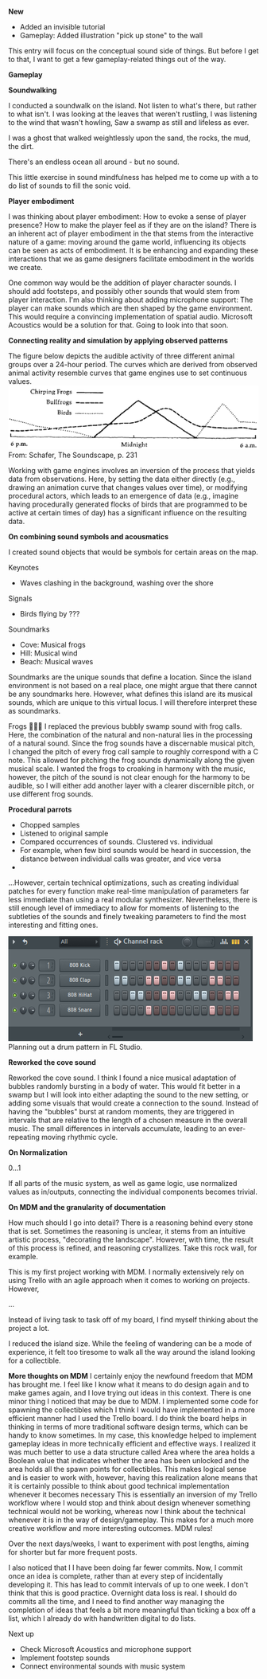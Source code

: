 **New**
- Added an invisible tutorial
- Gameplay: Added illustration "pick up stone" to the wall

This entry will focus on the conceptual sound side of things. But before I get to that, I want to get a few gameplay-related things out of the way.

**Gameplay**


**Soundwalking**

I conducted a soundwalk on the island. Not listen to what's there, but rather to what isn't.
I was looking at the leaves that weren't rustling,
I was listening to the wind that wasn't howling,
Saw a swamp as still and lifeless as ever.

I was a ghost that walked weightlessly upon the sand,
the rocks, the mud, the dirt.

There's an endless ocean all around - but no sound.

This little exercise in sound mindfulness has helped me to come up with a to do list of sounds to fill the sonic void.


**Player embodiment**

I was thinking about player embodiment: How to evoke a sense of player presence? How to make the player feel as if they are on the island? There is an inherent act of player embodiment in the that stems from the interactive nature of a game: moving around the game world, influencing its objects can be seen as acts of embodiment. It is be enhancing and expanding these interactions that we as game designers facilitate embodiment in the worlds we create.

One common way would be the addition of player character sounds. I should add footsteps, and possibly other sounds that would stem from player interaction. I'm also thinking about adding microphone support: The player can make sounds which are then shaped by the game environment. This would require a convincing implementation of spatial audio. Microsoft Acoustics would be a solution for that. Going to look into that soon.

**Connecting reality and simulation by applying observed patterns**

The figure below depicts the audible activity of three different animal groups over a 24-hour period. The curves which are derived from observed animal activity resemble curves that game engines use to set continuous values.
![](attachments/Pasted%20image%2020240320202008.png)
From: Schafer, The Soundscape, p. 231

Working with game engines involves an inversion of the process that yields data from observations. Here, by setting the data either directly (e.g., drawing an animation curve that changes values over time), or modifying procedural actors, which leads to an emergence of data (e.g., imagine having procedurally generated flocks of birds that are programmed to be active at certain times of day) has a significant influence on the resulting data.

**On combining sound symbols and acousmatics**



I created sound objects that would be symbols for certain areas on the map.

Keynotes
- Waves clashing in the background, washing over the shore

Signals
- Birds flying by ???

Soundmarks
- Cove: Musical frogs
- Hill: Musical wind
- Beach: Musical waves

Soundmarks are the unique sounds that define a location. Since the island environment is not based on a real place, one might argue that there cannot be any soundmarks here.
However, what defines this island are its musical sounds, which are unique to this virtual locus. I will therefore interpret these as soundmarks.


Frogs 🐸🐸🐸
I replaced the previous bubbly swamp sound with frog calls. Here, the combination of the natural and non-natural lies in the processing of a natural sound. Since the frog sounds have a discernable musical pitch, I changed the pitch of every frog call sample to roughly correspond with a C note. This allowed for pitching the frog sounds dynamically along the given musical scale. I wanted the frogs to croaking in harmony with the music, however, the pitch of the sound is not clear enough for the harmony to be audible, so I will either add another layer with a clearer discernible pitch, or use different frog sounds.


**Procedural parrots**
- Chopped samples
- Listened to original sample
- Compared occurrences of sounds. Clustered vs. individual
- For example, when few bird sounds would be heard in succession, the distance between individual calls was greater, and vice versa
- 


...However, certain technical optimizations, such as creating individual patches for every function make real-time manipulation of parameters far less immediate than using a real modular synthesizer. Nevertheless, there is still enough level of immediacy to allow for moments of listening to the subtleties of the sounds and finely tweaking parameters to find the most interesting and fitting ones.


![Planning out a drum pattern in FL Studio](attachments/Pasted%20image%2020240215154624.png)
Planning out a drum pattern in FL Studio.


**Reworked the cove sound**

Reworked the cove sound. I think I found a nice musical adaptation of bubbles randomly bursting in a body of water. This would fit better in a swamp but I will look into either adapting the sound to the new setting, or adding some visuals that would create a connection to the sound. Instead of having the "bubbles" burst at random moments, they are triggered in intervals that are relative to the length of a chosen measure in the overall music. The small differences in intervals accumulate, leading to an ever-repeating moving rhythmic cycle.


**On Normalization**

0...1

If all parts of the music system, as well as game logic, use normalized values as in/outputs, connecting the individual components becomes trivial.

**On MDM and the granularity of documentation**

How much should I go into detail? There is a reasoning behind every stone that is set. Sometimes the reasoning is unclear, it stems from an intuitive artistic process, "decorating the landscape". However, with time, the result of this process is refined, and reasoning crystallizes. Take this rock wall, for example.

This is my first project working with MDM. I normally extensively rely on using Trello with an agile approach when it comes to working on projects. However, 

...

Instead of living task to task off of my board, I find myself thinking about the project a lot.



I reduced the island size. While the feeling of wandering can be a mode of experience, it felt too tiresome to walk all the way around the island looking for a collectible. 

**More thoughts on MDM**
I certainly enjoy the newfound freedom that MDM has brought me. I feel like I know what it means to do design again and to make games again, and I love trying out ideas in this context. There is one minor thing I noticed that may be due to MDM. I implemented some code for spawning the collectibles which I think I would have implemented in a more efficient manner had I used the Trello board. I do think the board helps in thinking in terms of more traditional software design terms, which can be handy to know sometimes. In my case, this knowledge helped to implement gameplay ideas in more technically efficient and effective ways. I realized it was much better to use a data structure called Area where the area holds a Boolean value that indicates whether the area has been unlocked and the area holds all the spawn points for collectibles. This makes logical sense and is easier to work with, however, having this realization alone means that it is certainly possible to think about good technical implementation whenever it becomes necessary
This is essentially an inversion of my Trello workflow where I would stop and think about design whenever something technical would not be working, whereas now I think about the technical whenever it is in the way of design/gameplay. This makes for a much more creative workflow and more interesting outcomes. MDM rules!


Over the next days/weeks, I want to experiment with post lengths, aiming for shorter but far more frequent posts.

I also noticed that I I have been doing far fewer commits. Now, I commit once an idea is complete, rather than at every step of incidentally developing it. This has lead to commit intervals of up to one week. I don't think that this is good practice. Overnight data loss is real. I should do commits all the time, and I need to find another way managing the completion of ideas that feels a bit more meaningful than ticking a box off a list, which I already do with handwritten digital to do lists.


Next up
- Check Microsoft Acoustics and microphone support
- Implement footstep sounds
- Connect environmental sounds with music system